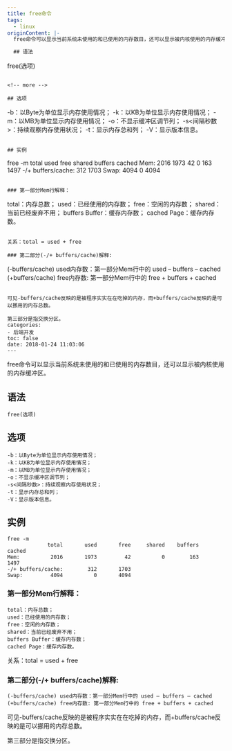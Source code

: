 ```yaml
---
title: free命令
tags:
  - linux
originContent: |-
  free命令可以显示当前系统未使用的和已使用的内存数目，还可以显示被内核使用的内存缓冲区。

  ## 语法

  ```
  free(选项)
  ```

  <!-- more -->

  ## 选项

  ```
  -b：以Byte为单位显示内存使用情况；
  -k：以KB为单位显示内存使用情况；
  -m：以MB为单位显示内存使用情况；
  -o：不显示缓冲区调节列；
  -s<间隔秒数>：持续观察内存使用状况；
  -t：显示内存总和列；
  -V：显示版本信息。
  ```

  ## 实例

  ```
  free -m
               total       used       free     shared    buffers     cached
  Mem:          2016       1973         42          0        163       1497
  -/+ buffers/cache:        312       1703
  Swap:         4094          0       4094
  ```

  ### 第一部分Mem行解释：
  ```
  total：内存总数；
  used：已经使用的内存数；
  free：空闲的内存数；
  shared：当前已经废弃不用；
  buffers Buffer：缓存内存数；
  cached Page：缓存内存数。
  ```

  关系：total = used + free

  ### 第二部分(-/+ buffers/cache)解释:

  ```
  (-buffers/cache) used内存数：第一部分Mem行中的 used – buffers – cached
  (+buffers/cache) free内存数: 第一部分Mem行中的 free + buffers + cached
  ```

  可见-buffers/cache反映的是被程序实实在在吃掉的内存，而+buffers/cache反映的是可以挪用的内存总数。

  第三部分是指交换分区。
categories:
  - 后端开发
toc: false
date: 2018-01-24 11:03:06
---
```


free命令可以显示当前系统未使用的和已使用的内存数目，还可以显示被内核使用的内存缓冲区。

## 语法

```
free(选项)
```

<!-- more -->

## 选项

```
-b：以Byte为单位显示内存使用情况；
-k：以KB为单位显示内存使用情况；
-m：以MB为单位显示内存使用情况；
-o：不显示缓冲区调节列；
-s<间隔秒数>：持续观察内存使用状况；
-t：显示内存总和列；
-V：显示版本信息。
```

## 实例

```
free -m
             total       used       free     shared    buffers     cached
Mem:          2016       1973         42          0        163       1497
-/+ buffers/cache:        312       1703
Swap:         4094          0       4094
```

### 第一部分Mem行解释：
```
total：内存总数；
used：已经使用的内存数；
free：空闲的内存数；
shared：当前已经废弃不用；
buffers Buffer：缓存内存数；
cached Page：缓存内存数。
```

关系：total = used + free

### 第二部分(-/+ buffers/cache)解释:

```
(-buffers/cache) used内存数：第一部分Mem行中的 used – buffers – cached
(+buffers/cache) free内存数: 第一部分Mem行中的 free + buffers + cached
```

可见-buffers/cache反映的是被程序实实在在吃掉的内存，而+buffers/cache反映的是可以挪用的内存总数。

第三部分是指交换分区。